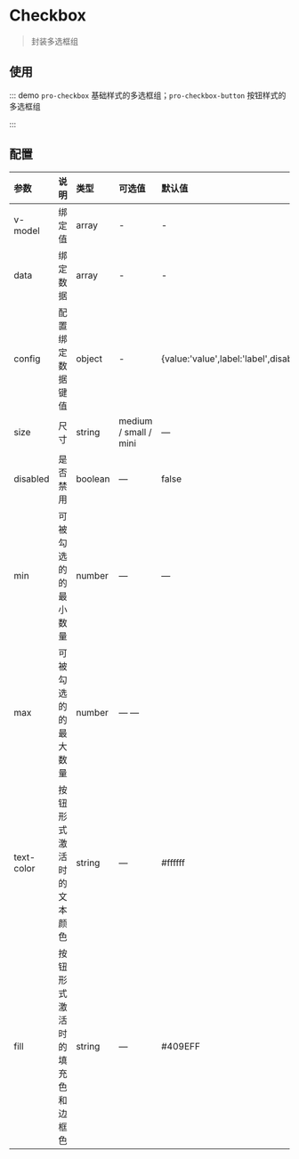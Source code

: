 # Checkbox

> 封装多选框组

## 使用

::: demo `pro-checkbox` 基础样式的多选框组；`pro-checkbox-button` 按钮样式的多选框组

<template>
  <p>1. 基础用法</p>
  <pro-checkbox
    v-model="checkbox"
    :data="list"
    :config="config"
  />
  <p>2. 按钮样式</p>
  <pro-checkbox-button
    v-model="checkboxbutton"
    :data="list"
    :config="config"
  />
</template>

<script>
import { ref } from 'vue'

export default {
  setup() {
    const checkbox = ref([])
    const checkboxbutton = ref([])
    const config = ref({ label: 'tag' })
    const list = ref([
      { value: 'Go', tag: 'go', disabled: true },
      { value: 'JavaScript', tag: 'javascript' },
      { value: 'Python', tag: 'python' },
    ])
    return {
      checkbox,
      checkboxbutton,
      config,
      list,
    }
  }
}
</script>

:::

## 配置

| 参数       | 说明                           | 类型    | 可选值                | 默认值                                            |
| :--------- | :----------------------------- | :------ | :-------------------- | :------------------------------------------------ |
| v-model    | 绑定值                         | array   | -                     | -                                                 |
| data       | 绑定数据                       | array   | -                     | -                                                 |
| config     | 配置绑定数据键值               | object  | -                     | {value:'value',label:'label',disabled:'disabled'} |
| size       | 尺寸                           | string  | medium / small / mini | —                                                 |
| disabled   | 是否禁用                       | boolean | —                     | false                                             |
| min        | 可被勾选的的最小数量           | number  | —                     | —                                                 |
| max        | 可被勾选的的最大数量           | number  | — —                   |
| text-color | 按钮形式激活时的文本颜色       | string  | —                     | #ffffff                                           |
| fill       | 按钮形式激活时的填充色和边框色 | string  | —                     | #409EFF                                           |
